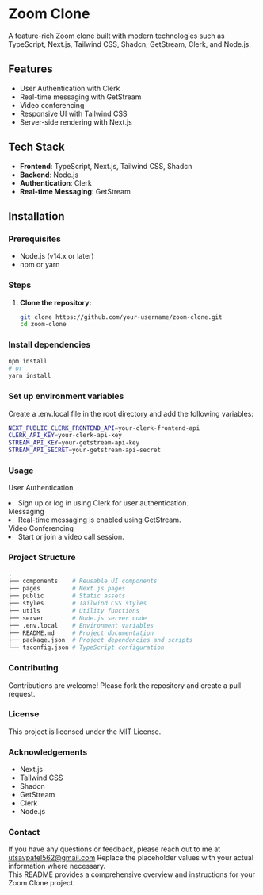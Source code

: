 # Zoom Clone

A feature-rich Zoom clone built with modern technologies such as TypeScript, Next.js, Tailwind CSS, Shadcn, GetStream, Clerk, and Node.js.

## Features

- User Authentication with Clerk
- Real-time messaging with GetStream
- Video conferencing
- Responsive UI with Tailwind CSS
- Server-side rendering with Next.js

## Tech Stack

- **Frontend**: TypeScript, Next.js, Tailwind CSS, Shadcn
- **Backend**: Node.js
- **Authentication**: Clerk
- **Real-time Messaging**: GetStream

## Installation

### Prerequisites

- Node.js (v14.x or later)
- npm or yarn

### Steps

1. **Clone the repository:**
   ```bash
   git clone https://github.com/your-username/zoom-clone.git
   cd zoom-clone
   

### Install dependencies
```bash
npm install
# or
yarn install
```

### Set up environment variables
Create a .env.local file in the root directory and add the following variables:
```bash
NEXT_PUBLIC_CLERK_FRONTEND_API=your-clerk-frontend-api
CLERK_API_KEY=your-clerk-api-key
STREAM_API_KEY=your-getstream-api-key
STREAM_API_SECRET=your-getstream-api-secret
```
### Usage
User Authentication
<li>Sign up or log in using Clerk for user authentication.</li>
Messaging
<li>Real-time messaging is enabled using GetStream.</li>
Video Conferencing
<li>Start or join a video call session.</li>

### Project Structure
```bash
.
├── components    # Reusable UI components
├── pages         # Next.js pages
├── public        # Static assets
├── styles        # Tailwind CSS styles
├── utils         # Utility functions
├── server        # Node.js server code
├── .env.local    # Environment variables
├── README.md     # Project documentation
├── package.json  # Project dependencies and scripts
└── tsconfig.json # TypeScript configuration
```

### Contributing
Contributions are welcome! Please fork the repository and create a pull request.

### License
This project is licensed under the MIT License.

### Acknowledgements
<ul>
  <li>Next.js</li>
  <li>Tailwind CSS</li>
  <li>Shadcn</li>
  <li>GetStream</li>
  <li>Clerk</li>
  <li>Node.js</li>
</ul>

### Contact
If you have any questions or feedback, please reach out to me at utsavpatel562@gmail.com
Replace the placeholder values with your actual information where necessary. <br> This README provides a comprehensive overview and instructions for your Zoom Clone project.
